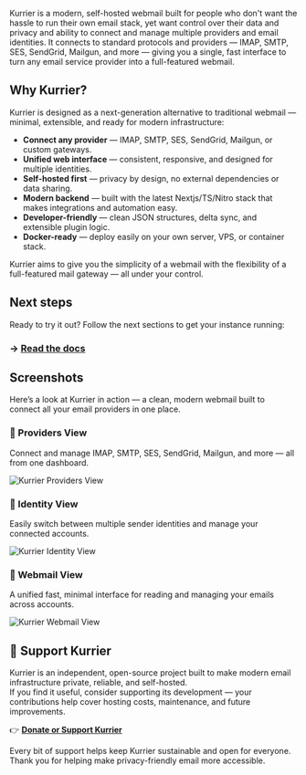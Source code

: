 
Kurrier is a modern, self-hosted webmail built for people who don't want the hassle to run their own email stack, yet want control over their data and privacy and ability to connect and manage multiple providers and email identities.
It connects to standard protocols and providers — IMAP, SMTP, SES, SendGrid, Mailgun, and more — giving you a single, fast interface to turn any email service provider into a full-featured webmail.



## Why Kurrier?

Kurrier is designed as a next-generation alternative to traditional webmail — minimal, extensible, and ready for modern infrastructure:

- **Connect any provider** — IMAP, SMTP, SES, SendGrid, Mailgun, or custom gateways.
- **Unified web interface** — consistent, responsive, and designed for multiple identities.
- **Self-hosted first** — privacy by design, no external dependencies or data sharing.
- **Modern backend** — built with the latest Nextjs/TS/Nitro stack that makes integrations and automation easy.
- **Developer-friendly** — clean JSON structures, delta sync, and extensible plugin logic.
- **Docker-ready** — deploy easily on your own server, VPS, or container stack.

Kurrier aims to give you the simplicity of a webmail with the flexibility of a full-featured mail gateway — all under your control.


## Next steps

Ready to try it out? Follow the next sections to get your instance running:


### → [Read the docs](https://www.kurrier.org)

## Screenshots

Here’s a look at Kurrier in action — a clean, modern webmail built to connect all your email providers in one place.


### 🔌 Providers View
Connect and manage IMAP, SMTP, SES, SendGrid, Mailgun, and more — all from one dashboard.

![Kurrier Providers View](https://www.kurrier.org/_next/image?url=%2F_next%2Fstatic%2Fmedia%2Fdoc-providers.21c34a8a.png&w=1920&q=100)


### 👤 Identity View
Easily switch between multiple sender identities and manage your connected accounts.

![Kurrier Identity View](https://www.kurrier.org/_next/image?url=%2F_next%2Fstatic%2Fmedia%2Fdoc-identities.ea020d9f.png&w=1920&q=100)

### 📨 Webmail View
A unified fast, minimal interface for reading and managing your emails across accounts.

![Kurrier Webmail View](https://www.kurrier.org/light-mailbox-github.png)

## 💙 Support Kurrier

Kurrier is an independent, open-source project built to make modern email infrastructure private, reliable, and self-hosted.  
If you find it useful, consider supporting its development — your contributions help cover hosting costs, maintenance, and future improvements.

👉 [**Donate or Support Kurrier**](https://buy.stripe.com/dRmfZje75d4OaGG8ux3Nm00)

Every bit of support helps keep Kurrier sustainable and open for everyone.  
Thank you for helping make privacy-friendly email more accessible.
